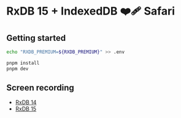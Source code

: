 # RxDB 15 + IndexedDB ❤️‍🩹 Safari

## Getting started

```bash
echo "RXDB_PREMIUM=${RXDB_PREMIUM}" >> .env
```

```bash
pnpm install
pnpm dev
```

## Screen recording

* [RxDB 14](https://drive.google.com/file/d/1vNrn3NRL0iuJWXZyTGhRpPeUEd0Ox8F0/view?usp=drive_link)
* [RxDB 15](https://drive.google.com/file/d/1B2ka3sgkdGRH5eLXZ5WTFuIlP-iGs2M9/view?usp=drive_link)
